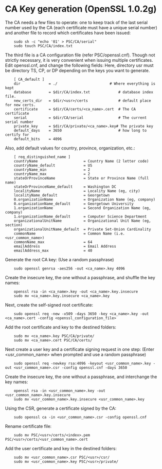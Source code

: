 # CA Key generation (OpenSSL 1.0.2g)

The CA needs a few files to operate: one to keep track of the last serial number used by the CA (each certificate must have a unique serial number) and another file to record which certificates have been issued:

```
    sudo sh -c "echo '01' > PSC/CA/serial"
    sudo touch PSC/CA/index.txt
```

The third file is a CA configuration file (refer PSC/openssl.cnf). Though not strictly necessary, it is very convenient when issuing multiple certificates. Edit openssl.cnf, and change the following fields: Here, directory usr must be directory TS, CP, or DP depending on the keys you want to generate.

```
    [ CA_default ]
    dir             = ./                 		# Where everything is kept
    database        = $dir/CA/index.txt     		# database index file.
    new_certs_dir   = $dir/<usr>/certs        		# default place for new certs.
    certificate     = $dir/CA/certs/<ca_name>.cert	# The CA certificate
    serial          = $dir/CA/serial        		# The current serial number
    private_key     = $dir/CA/private/<ca_name>.key# The private key
    default_days    = 3650                  		# how long to certify for
    default_bits    = 4096
```

Also, add default values for country, province, organization, etc.:

```
    [ req_distinguished_name ]              
    countryName                     = Country Name (2 letter code)
    countryName_default             = US
    countryName_min                 = 2
    countryName_max                 = 2
    stateOrProvinceName             = State or Province Name (full name)
    stateOrProvinceName_default     = Washington DC
    localityName                    = Locality Name (eg, city)
    localityName_default            = Georgetown
    0.organizationName              = Organization Name (eg, company)
    0.organizationName_default      = Georgetown University
    1.organizationName              = Second Organization Name (eg, company)
    1.organizationName_default      = Computer Science Department
    organizationalUnitName          = Organizational Unit Name (eg, section)
    organizationalUnitName_default  = Private Set-Union Cardinality
    commonName                      = Common Name (i.e. <usr_common_name>)
    commonName_max                  = 64
    emailAddress                    = Email Address
    emailAddress_max                = 40
```

Generate the root CA key: (Use a random passphrase)

```
    sudo openssl genrsa -aes256 -out <ca_name>.key 4096
```

Create the insecure key, the one without a passphrase, and shuffle the key names:

```
    openssl rsa -in <ca_name>.key -out <ca_name>.key.insecure
    sudo mv <ca_name>.key.insecure <ca_name>.key
```

Next, create the self-signed root certificate:

```
    sudo openssl req -new -x509 -days 3650 -key <ca_name>.key -out <ca_name>.cert -config <openssl_configuration_file>
```

Add the root certificate and key to the destined folders:

```
    sudo mv <ca_name>.key PSC/CA/private/
    sudo mv <ca_name>.cert PSC/CA/certs/
```

Next create a user key and a certificate signing request in one step: (Enter <usr_common_name> when prompted and use a random passphrase)

```
    sudo openssl req -newkey rsa:4096 -keyout <usr_common_name>.key -out <usr_common_name>.csr -config openssl.cnf -days 3650
```

Create the insecure key, the one without a passphrase, and interchange the key names:

```
    openssl rsa -in <usr_common_name>.key -out <usr_common_name>.key.insecure
    sudo mv <usr_common_name>.key.insecure <usr_common_name>.key
```

Using the CSR, generate a certificate signed by the CA:

```
    sudo openssl ca -in <usr_common_name>.csr -config openssl.cnf
```
 
Rename certificate file:

```
    sudo mv PSC/<usr>/certs/<index>.pem PSC/<usr>/certs/<usr_common_name>.cert
```

Add the user certificate and key in the destined folders:

```
    sudo mv <usr_common_name>.csr PSC/<usr>/csr/
    sudo mv <usr_common_name>.key PSC/<usr>/private/
```
